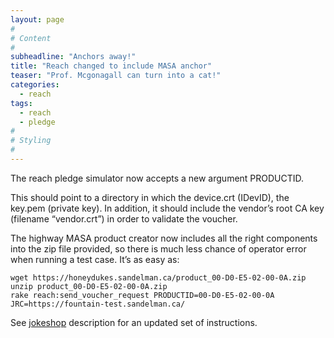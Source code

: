 ```yaml
---
layout: page
#
# Content
#
subheadline: "Anchors away!"
title: "Reach changed to include MASA anchor"
teaser: "Prof. Mcgonagall can turn into a cat!"
categories:
  - reach
tags:
  - reach
  - pledge
#
# Styling
#
---
```


The reach pledge simulator now accepts a new argument PRODUCTID.

This should point to a directory in which the device.crt (IDevID),
the key.pem (private key).  In addition, it should include the vendor’s root
CA key (filename “vendor.crt”) in order to validate the voucher.

The highway MASA product creator now includes all the right components
into the zip file provided, so there is much less chance of operator
error when running a test case.  It’s as easy as:

    wget https://honeydukes.sandelman.ca/product_00-D0-E5-02-00-0A.zip
    unzip product_00-D0-E5-02-00-0A.zip
    rake reach:send_voucher_request PRODUCTID=00-D0-E5-02-00-0A JRC=https://fountain-test.sandelman.ca/

See [jokeshop](/jokeshop) description for an updated set of instructions.
